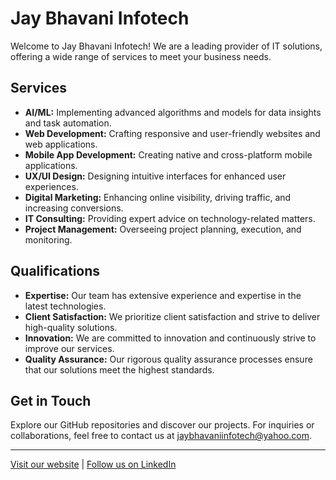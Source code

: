 # Jay Bhavani Infotech

Welcome to Jay Bhavani Infotech! We are a leading provider of IT solutions, offering a wide range of services to meet your business needs.

## Services
- **AI/ML:** Implementing advanced algorithms and models for data insights and task automation.
- **Web Development:** Crafting responsive and user-friendly websites and web applications.
- **Mobile App Development:** Creating native and cross-platform mobile applications.
- **UX/UI Design:** Designing intuitive interfaces for enhanced user experiences.
- **Digital Marketing:** Enhancing online visibility, driving traffic, and increasing conversions.
- **IT Consulting:** Providing expert advice on technology-related matters.
- **Project Management:** Overseeing project planning, execution, and monitoring.

## Qualifications
- **Expertise:** Our team has extensive experience and expertise in the latest technologies.
- **Client Satisfaction:** We prioritize client satisfaction and strive to deliver high-quality solutions.
- **Innovation:** We are committed to innovation and continuously strive to improve our services.
- **Quality Assurance:** Our rigorous quality assurance processes ensure that our solutions meet the highest standards.

## Get in Touch
Explore our GitHub repositories and discover our projects. For inquiries or collaborations, feel free to contact us at [jaybhavaniinfotech@yahoo.com](mailto:jaybhavaniinfotech@yahoo.com).

---

[Visit our website](https://www.jaybhavaniinfotech.com) | [Follow us on LinkedIn](https://www.linkedin.com/in/jigar008)


